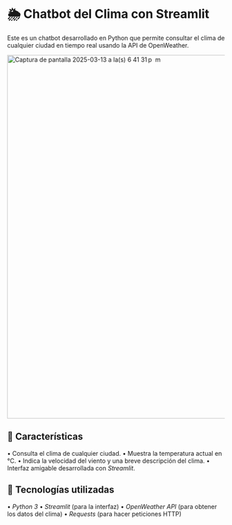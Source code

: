 # 🌦 Chatbot del Clima con Streamlit

Este es un chatbot desarrollado en Python que permite consultar el clima de cualquier ciudad en tiempo real usando la API de OpenWeather.

<img width="841" alt="Captura de pantalla 2025-03-13 a la(s) 6 41 31 p  m" src="https://github.com/user-attachments/assets/79505434-c407-44b4-a878-f56e71d88fcc" />


## 🚀 Características
•⁠  ⁠Consulta el clima de cualquier ciudad.
•⁠  ⁠Muestra la temperatura actual en °C.
•⁠  ⁠Indica la velocidad del viento y una breve descripción del clima.
•⁠  ⁠Interfaz amigable desarrollada con *Streamlit*.

## 📌 Tecnologías utilizadas
•⁠  ⁠*Python 3*
•⁠  ⁠*Streamlit* (para la interfaz)
•⁠  ⁠*OpenWeather API* (para obtener los datos del clima)
•⁠  ⁠*Requests* (para hacer peticiones HTTP)

